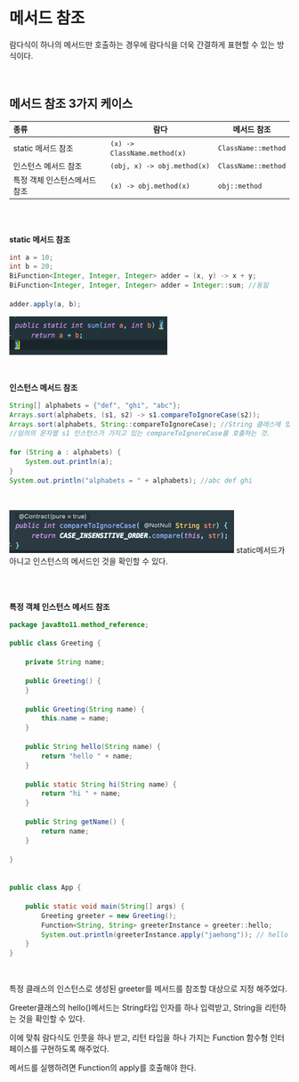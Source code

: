 # 메서드 참조

람다식이 하나의 메서드만 호출하는 경우에 람다식을 더욱 간결하게 표현할 수 있는 방식이다.

<br>

## 메서드 참조 3가지 케이스

|   종류  |<center>람다</center>                                            | 메서드 참조|                                                    
|:-----|:---------------------------------------------------------------------|-------|
|static 메서드 참조|`(x) -> ClassName.method(x)`| `ClassName::method`
|인스턴스 메서드 참조|`(obj, x) -> obj.method(x)`| `ClassName::method`
|특정 객체 인스턴스메서드 참조|`(x) -> obj.method(x)`| `obj::method`

<br><br>

**static 메서드 참조** 
```java
int a = 10;
int b = 20;
BiFunction<Integer, Integer, Integer> adder = (x, y) -> x + y;
BiFunction<Integer, Integer, Integer> adder = Integer::sum; //동일

adder.apply(a, b);

```

![](img/img.png)


<br>

**인스턴스 메서드 참조**
```java
String[] alphabets = {"def", "ghi", "abc"};
Arrays.sort(alphabets, (s1, s2) -> s1.compareToIgnoreCase(s2));
Arrays.sort(alphabets, String::compareToIgnoreCase); //String 클래스에 있는 static메서드인 게 아니고
//임의의 문자열 s1 인스턴스가 가지고 있는 compareToIgnoreCase를 호출하는 것.

for (String a : alphabets) {
    System.out.println(a);
}
System.out.println("alphabets = " + alphabets); //abc def ghi
```
<br>

![](img/img_1.png)
static메서드가 아니고 인스턴스의 메서드인 것을 확인할 수 있다.


<br><br>

**특정 객체 인스턴스 메서드 참조**

```java
package java8to11.method_reference;

public class Greeting {

    private String name;

    public Greeting() {
    }

    public Greeting(String name) {
        this.name = name;
    }

    public String hello(String name) {
        return "hello " + name;
    }

    public static String hi(String name) {
        return "hi " + name;
    }

    public String getName() {
        return name;
    }

}


public class App {

    public static void main(String[] args) {
        Greeting greeter = new Greeting();
        Function<String, String> greeterInstance = greeter::hello;
        System.out.println(greeterInstance.apply("jaehong")); // hello jaehong 
    }
}
```

<br>

특정 클래스의 인스턴스로 생성된 greeter를 메서드를 참조할 대상으로 지정 해주었다. <br>

Greeter클래스의 hello()메서드는 String타입 인자를 하나 입력받고, String을 리턴하는 것을 확인할 수 있다.<br>

이에 맞춰 람다식도 인풋을 하나 받고, 리턴 타입을 하나 가지는 Function 함수형 인터페이스를 구현하도록 해주었다.<br>

메서드를 실행하려면 Function의 apply를 호출해야 한다.
